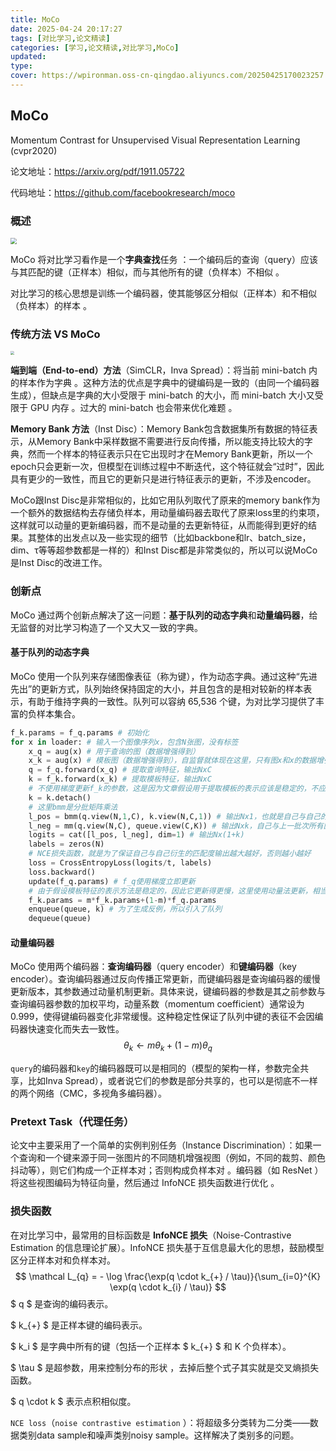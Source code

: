 ```yaml
---
title: MoCo
date: 2025-04-24 20:17:27
tags: [对比学习,论文精读]
categories: [学习,论文精读,对比学习,MoCo]
updated: 
type: 
cover: https://wpironman.oss-cn-qingdao.aliyuncs.com/20250425170023257.png
---
```


## MoCo

Momentum Contrast for Unsupervised Visual Representation Learning  (cvpr2020)

论文地址：https://arxiv.org/pdf/1911.05722

代码地址：https://github.com/facebookresearch/moco

### 概述

<img src="https://user-images.githubusercontent.com/11435359/71603927-0ca98d00-2b14-11ea-9fd8-10d984a2de45.png" style="zoom:60%;" />

MoCo 将对比学习看作是一个**字典查找**任务 ：一个编码后的查询（query）应该与其匹配的键（正样本）相似，而与其他所有的键（负样本）不相似 。

对比学习的核心思想是训练一个编码器，使其能够区分相似（正样本）和不相似（负样本）的样本 。

### 传统方法 VS MoCo

<img src="https://wpironman.oss-cn-qingdao.aliyuncs.com/20250425170023257.png" style="zoom:40%;" />

**端到端（End-to-end）方法**（SimCLR，Inva Spread）：将当前 mini-batch 内的样本作为字典 。这种方法的优点是字典中的键编码是一致的（由同一个编码器生成），但缺点是字典的大小受限于 mini-batch 的大小，而 mini-batch 大小又受限于 GPU 内存 。过大的 mini-batch 也会带来优化难题 。

**Memory Bank 方法**（Inst Disc）：Memory Bank包含数据集所有数据的特征表示，从Memory Bank中采样数据不需要进行反向传播，所以能支持比较大的字典，然而一个样本的特征表示只在它出现时才在Memory Bank更新，所以一个epoch只会更新一次，但模型在训练过程中不断迭代，这个特征就会“过时”，因此具有更少的一致性，而且它的更新只是进行特征表示的更新，不涉及encoder。

MoCo跟Inst Disc是非常相似的，比如它用队列取代了原来的memory bank作为一个额外的数据结构去存储负样本，用动量编码器去取代了原来loss里的约束项，这样就可以动量的更新编码器，而不是动量的去更新特征，从而能得到更好的结果。其整体的出发点以及一些实现的细节（比如backbone和lr、batch_size，dim、τ等等超参数都是一样的）和Inst Disc都是非常类似的，所以可以说MoCo是Inst Disc的改进工作。



### 创新点

MoCo 通过两个创新点解决了这一问题：**基于队列的动态字典**和**动量编码器**，给无监督的对比学习构造了一个又大又一致的字典。

#### 基于队列的动态字典

MoCo 使用一个队列来存储图像表征（称为键），作为动态字典。通过这种“先进先出”的更新方式，队列始终保持固定的大小，并且包含的是相对较新的样本表示，有助于维持字典的一致性。队列可以容纳 65,536 个键，为对比学习提供了丰富的负样本集合。

```python
f_k.params = f_q.params # 初始化
for x in loader: # 输入一个图像序列x，包含N张图，没有标签
    x_q = aug(x) # 用于查询的图（数据增强得到）
    x_k = aug(x) # 模板图（数据增强得到），自监督就体现在这里，只有图x和x的数据增强才被归为一类
    q = f_q.forward(x_q) # 提取查询特征，输出NxC
    k = f_k.forward(x_k) # 提取模板特征，输出NxC
    # 不使用梯度更新f_k的参数，这是因为文章假设用于提取模板的表示应该是稳定的，不应立即更新
    k = k.detach() 
    # 这里bmm是分批矩阵乘法
    l_pos = bmm(q.view(N,1,C), k.view(N,C,1)) # 输出Nx1，也就是自己与自己的增强图的特征的匹配度
    l_neg = mm(q.view(N,C), queue.view(C,K)) # 输出Nxk，自己与上一批次所有图的匹配度（全不匹配）
    logits = cat([l_pos, l_neg], dim=1) # 输出Nx(1+k)
    labels = zeros(N)
    # NCE损失函数，就是为了保证自己与自己衍生的匹配度输出越大越好，否则越小越好
    loss = CrossEntropyLoss(logits/t, labels) 
    loss.backward()
    update(f_q.params) # f_q使用梯度立即更新
    # 由于假设模板特征的表示方法是稳定的，因此它更新得更慢，这里使用动量法更新，相当于做了个滤波。
    f_k.params = m*f_k.params+(1-m)*f_q.params 
    enqueue(queue, k) # 为了生成反例，所以引入了队列
    dequeue(queue)
```

#### 动量编码器

MoCo 使用两个编码器：**查询编码器**（query encoder）和**键编码器**（key encoder）。查询编码器通过反向传播正常更新，而键编码器是查询编码器的缓慢更新版本，其参数通过动量机制更新。具体来说，键编码器的参数是其之前参数与查询编码器参数的加权平均，动量系数（momentum coefficient）通常设为 0.999，使得键编码器变化非常缓慢。这种稳定性保证了队列中键的表征不会因编码器快速变化而失去一致性。
$$
\theta_k \leftarrow m \theta_k + (1-m) \theta_q
$$


`query`的编码器和`key`的编码器既可以是相同的（模型的架构一样，参数完全共享，比如Inva Spread），或者说它们的参数是部分共享的，也可以是彻底不一样的两个网络（CMC，多视角多编码器）。

### Pretext Task（代理任务）

论文中主要采用了一个简单的实例判别任务（Instance Discrimination）：如果一个查询和一个键来源于同一张图片的不同随机增强视图（例如，不同的裁剪、颜色抖动等），则它们构成一个正样本对；否则构成负样本对 。编码器（如 ResNet ）将这些视图编码为特征向量，然后通过 InfoNCE 损失函数进行优化 。

### 损失函数

在对比学习中，最常用的目标函数是 **InfoNCE 损失**（Noise-Contrastive Estimation 的信息理论扩展）。InfoNCE 损失基于互信息最大化的思想，鼓励模型区分正样本对和负样本对。
$$
\mathcal L_{q} = - \log \frac{\exp(q \cdot k_{+} / \tau)}{\sum_{i=0}^{K} \exp(q \cdot k_{i} / \tau)}
$$
$ q $ 是查询的编码表示。

$ k_{+} $ 是正样本键的编码表示。

$ k_i $ 是字典中所有的键（包括一个正样本 $ k_{+} $ 和 K 个负样本）。

$ \tau $ 是超参数，用来控制分布的形状 ，去掉后整个式子其实就是交叉熵损失函数。

$ q \cdot k $ 表示点积相似度。

`NCE loss`（`noise contrastive estimation` ）：将超级多分类转为二分类——数据类别data sample和噪声类别noisy sample。这样解决了类别多的问题。
